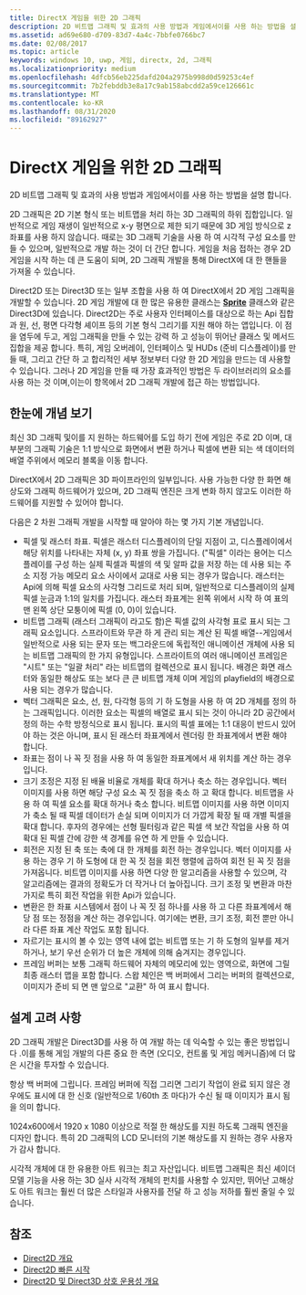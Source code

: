 ```yaml
---
title: DirectX 게임을 위한 2D 그래픽
description: 2D 비트맵 그래픽 및 효과의 사용 방법과 게임에서이를 사용 하는 방법을 설명 합니다.
ms.assetid: ad69e680-d709-83d7-4a4c-7bbfe0766bc7
ms.date: 02/08/2017
ms.topic: article
keywords: windows 10, uwp, 게임, directx, 2d, 그래픽
ms.localizationpriority: medium
ms.openlocfilehash: 4dfcb56eb225dafd204a2975b998d0d59253c4ef
ms.sourcegitcommit: 7b2febddb3e8a17c9ab158abcdd2a59ce126661c
ms.translationtype: MT
ms.contentlocale: ko-KR
ms.lasthandoff: 08/31/2020
ms.locfileid: "89162927"
---
```

# <a name="2d-graphics-for-directx-games"></a>DirectX 게임을 위한 2D 그래픽



2D 비트맵 그래픽 및 효과의 사용 방법과 게임에서이를 사용 하는 방법을 설명 합니다.

2D 그래픽은 2D 기본 형식 또는 비트맵을 처리 하는 3D 그래픽의 하위 집합입니다. 일반적으로 게임 재생이 일반적으로 x-y 평면으로 제한 되기 때문에 3D 게임 방식으로 z 좌표를 사용 하지 않습니다. 때로는 3D 그래픽 기술을 사용 하 여 시각적 구성 요소를 만들 수 있으며, 일반적으로 개발 하는 것이 더 간단 합니다. 게임을 처음 접하는 경우 2D 게임을 시작 하는 데 큰 도움이 되며, 2D 그래픽 개발을 통해 DirectX에 대 한 핸들을 가져올 수 있습니다.

Direct2D 또는 Direct3D 또는 일부 조합을 사용 하 여 DirectX에서 2D 게임 그래픽을 개발할 수 있습니다. 2D 게임 개발에 대 한 많은 유용한 클래스는 [**Sprite**](/windows/desktop/direct3d10/id3dx10sprite) 클래스와 같은 Direct3D에 있습니다. Direct2D는 주로 사용자 인터페이스를 대상으로 하는 Api 집합과 원, 선, 평면 다각형 셰이프 등의 기본 형식 그리기를 지원 해야 하는 앱입니다. 이 점을 염두에 두고, 게임 그래픽을 만들 수 있는 강력 하 고 성능이 뛰어난 클래스 및 메서드 집합을 제공 합니다. 특히, 게임 오버레이, 인터페이스 및 HUDs (준비 디스플레이)를 만들 때, 그리고 간단 하 고 합리적인 세부 정보부터 다양 한 2D 게임을 만드는 데 사용할 수 있습니다. 그러나 2D 게임을 만들 때 가장 효과적인 방법은 두 라이브러리의 요소를 사용 하는 것 이며,이는이 항목에서 2D 그래픽 개발에 접근 하는 방법입니다.

## <a name="concepts-at-a-glance"></a>한눈에 개념 보기


최신 3D 그래픽 및이를 지 원하는 하드웨어를 도입 하기 전에 게임은 주로 2D 이며, 대부분의 그래픽 기술은 1:1 방식으로 화면에서 변환 하거나 픽셀에 변환 되는 색 데이터의 배열 주위에서 메모리 블록을 이동 합니다.

DirectX에서 2D 그래픽은 3D 파이프라인의 일부입니다. 사용 가능한 다양 한 화면 해상도와 그래픽 하드웨어가 있으며, 2D 그래픽 엔진은 크게 변화 하지 않고도 이러한 하드웨어를 지원할 수 있어야 합니다.

다음은 2 차원 그래픽 개발을 시작할 때 알아야 하는 몇 가지 기본 개념입니다.

-   픽셀 및 래스터 좌표. 픽셀은 래스터 디스플레이의 단일 지점이 고, 디스플레이에서 해당 위치를 나타내는 자체 (x, y) 좌표 쌍을 가집니다. ("픽셀" 이라는 용어는 디스플레이를 구성 하는 실제 픽셀과 픽셀의 색 및 알파 값을 저장 하는 데 사용 되는 주소 지정 가능 메모리 요소 사이에서 교대로 사용 되는 경우가 많습니다. 래스터는 Api에 의해 픽셀 요소의 사각형 그리드로 처리 되며, 일반적으로 디스플레이의 실제 픽셀 눈금과 1:1의 일치를 가집니다. 래스터 좌표계는 왼쪽 위에서 시작 하 여 표의 맨 왼쪽 상단 모퉁이에 픽셀 (0, 0)이 있습니다.
-   비트맵 그래픽 (래스터 그래픽이 라고도 함)은 픽셀 값의 사각형 표로 표시 되는 그래픽 요소입니다. 스프라이트와 무관 하 게 관리 되는 계산 된 픽셀 배열--게임에서 일반적으로 사용 되는 문자 또는 백그라운드에 독립적인 애니메이션 개체에 사용 되는 비트맵 그래픽의 한 가지 유형입니다. 스프라이트의 여러 애니메이션 프레임은 "시트" 또는 "일괄 처리" 라는 비트맵의 컬렉션으로 표시 됩니다. 배경은 화면 래스터와 동일한 해상도 또는 보다 큰 큰 비트맵 개체 이며 게임의 playfield의 배경으로 사용 되는 경우가 많습니다.
-   벡터 그래픽은 요소, 선, 원, 다각형 등의 기 하 도형을 사용 하 여 2D 개체를 정의 하는 그래픽입니다. 이러한 요소는 픽셀의 배열로 표시 되는 것이 아니라 2D 공간에서 정의 하는 수학 방정식으로 표시 됩니다. 표시의 픽셀 표에는 1:1 대응이 반드시 있어야 하는 것은 아니며, 표시 된 래스터 좌표계에서 렌더링 한 좌표계에서 변환 해야 합니다.
-   좌표는 점이 나 꼭 짓 점을 사용 하 여 동일한 좌표계에서 새 위치를 계산 하는 경우입니다.
-   크기 조정은 지정 된 배율 비율로 개체를 확대 하거나 축소 하는 경우입니다. 벡터 이미지를 사용 하면 해당 구성 요소 꼭 짓 점을 축소 하 고 확대 합니다. 비트맵을 사용 하 여 픽셀 요소를 확대 하거나 축소 합니다. 비트맵 이미지를 사용 하면 이미지가 축소 될 때 픽셀 데이터가 손실 되며 이미지가 더 가깝게 확장 될 때 개별 픽셀을 확대 합니다. 후자의 경우에는 선형 필터링과 같은 픽셀 색 보간 작업을 사용 하 여 확대 된 픽셀 간에 강한 색 경계를 유연 하 게 만들 수 있습니다.
-   회전은 지정 된 축 또는 축에 대 한 개체를 회전 하는 경우입니다. 벡터 이미지를 사용 하는 경우 기 하 도형에 대 한 꼭 짓 점을 회전 행렬에 곱하여 회전 된 꼭 짓 점을 가져옵니다. 비트맵 이미지를 사용 하면 다양 한 알고리즘을 사용할 수 있으며, 각 알고리즘에는 결과의 정확도가 더 작거나 더 높아집니다. 크기 조정 및 변환과 마찬가지로 특히 회전 작업을 위한 Api가 있습니다.
-   변환은 한 좌표 시스템에서 점이 나 꼭 짓 점 하나를 사용 하 고 다른 좌표계에서 해당 점 또는 정점을 계산 하는 경우입니다. 여기에는 변환, 크기 조정, 회전 뿐만 아니라 다른 좌표 계산 작업도 포함 됩니다.
-   자르기는 표시의 볼 수 있는 영역 내에 없는 비트맵 또는 기 하 도형의 일부를 제거 하거나, 보기 우선 순위가 더 높은 개체에 의해 숨겨지는 경우입니다.
-   프레임 버퍼는 보통 그래픽 하드웨어 자체의 메모리에 있는 영역으로, 화면에 그릴 최종 래스터 맵을 포함 합니다. 스왑 체인은 백 버퍼에서 그리는 버퍼의 컬렉션으로, 이미지가 준비 되 면 맨 앞으로 "교환" 하 여 표시 합니다.

## <a name="design-considerations"></a>설계 고려 사항


2D 그래픽 개발은 Direct3D를 사용 하 여 개발 하는 데 익숙할 수 있는 좋은 방법입니다 .이를 통해 게임 개발의 다른 중요 한 측면 (오디오, 컨트롤 및 게임 메커니즘)에 더 많은 시간을 투자할 수 있습니다.

항상 백 버퍼에 그립니다. 프레임 버퍼에 직접 그리면 그리기 작업이 완료 되지 않은 경우에도 표시에 대 한 신호 (일반적으로 1/60th 초 마다)가 수신 될 때 이미지가 표시 됨을 의미 합니다.

1024x600에서 1920 x 1080 이상으로 적절 한 해상도를 지원 하도록 그래픽 엔진을 디자인 합니다. 특히 2D 그래픽의 LCD 모니터의 기본 해상도를 지 원하는 경우 사용자가 감사 합니다.

시각적 개체에 대 한 유용한 아트 워크는 최고 자산입니다. 비트맵 그래픽은 최신 셰이더 모델 기능을 사용 하는 3D 실사 시각적 개체의 펀치를 사용할 수 있지만, 뛰어난 고해상도 아트 워크는 훨씬 더 많은 스타일과 사용자를 전달 하 고 성능 저하를 훨씬 줄일 수 있습니다.

## <a name="reference"></a>참조


-   [Direct2D 개요](/windows/desktop/Direct2D/direct2d-overview)
-   [Direct2D 빠른 시작](/windows/desktop/Direct2D/getting-started-with-direct2d)
-   [Direct2D 및 Direct3D 상호 운용성 개요](/windows/desktop/Direct2D/direct2d-and-direct3d-interoperation-overview)